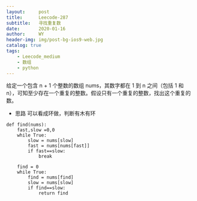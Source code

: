 ```yaml
---
layout:     post
title:      Leecode-287
subtitle:   寻找重复数
date:       2020-01-16
author:     WY
header-img: img/post-bg-ios9-web.jpg
catalog: true
tags:
    - Leecode_medium
    - 数组
    - python
---
```


给定一个包含 n + 1 个整数的数组 nums，其数字都在 1 到 n 之间（包括 1 和 n），可知至少存在一个重复的整数。假设只有一个重复的整数，找出这个重复的数。

- 思路 可以看成环做，判断有木有环

```
def find(nums):
    fast,slow =0,0
    while True:
        slow = nums[slow]
        fast = nums[nums[fast]]
        if fast==slow:
            break

    find = 0
    while True:
        find = nums[find]
        slow = nums[slow]
        if find==slow:
            return find

```